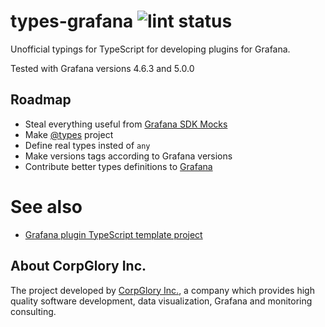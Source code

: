 # types-grafana ![lint status](https://github.com/CorpGlory/types-grafana/workflows/lint/badge.svg)

Unofficial typings for TypeScript for developing plugins for Grafana. 

Tested with Grafana versions 4.6.3 and 5.0.0

## Roadmap

* Steal everything useful from [Grafana SDK Mocks](https://github.com/grafana/grafana-sdk-mocks)
* Make [@types](https://github.com/DefinitelyTyped/DefinitelyTyped) project
* Define real types insted of `any`
* Make versions tags according to Grafana versions
* Contribute better types definitions to [Grafana](https://github.com/grafana/grafana)


# See also

* [Grafana plugin TypeScript template project](https://github.com/CorpGlory/grafana-plugin-template-webpack-typescript)


## About CorpGlory Inc.
The project developed by [CorpGlory Inc.](https://corpglory.com/), a company which provides high quality software development, data visualization, Grafana and monitoring consulting.
